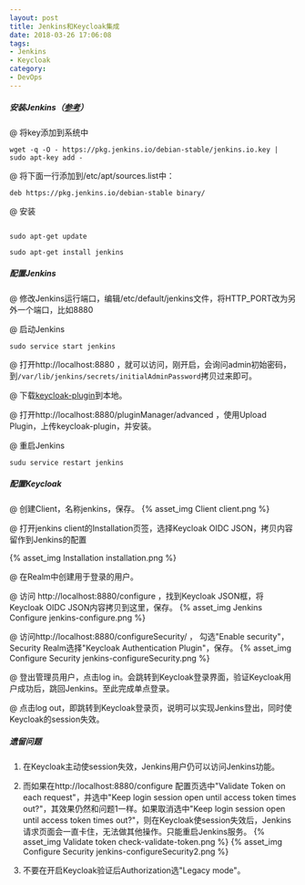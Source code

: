```yaml
---
layout: post
title: Jenkins和Keycloak集成
date: 2018-03-26 17:06:08
tags:
- Jenkins
- Keycloak
category:
- DevOps
---
```

##### 安装Jenkins（[参考](https://pkg.jenkins.io/debian-stable/ )）

@ 将key添加到系统中

`wget -q -O - https://pkg.jenkins.io/debian-stable/jenkins.io.key | sudo apt-key add -`

@ 将下面一行添加到/etc/apt/sources.list中：

`deb https://pkg.jenkins.io/debian-stable binary/ `

@ 安装

```

sudo apt-get update

sudo apt-get install jenkins

```

##### 配置Jenkins

@ 修改Jenkins运行端口，编辑/etc/default/jenkins文件，将HTTP_PORT改为另外一个端口，比如8880

@ 启动Jenkins

`sudo service start jenkins`

@ 打开http://localhost:8880  ，就可以访问，刚开启，会询问admin初始密码，到`/var/lib/jenkins/secrets/initialAdminPassword`拷贝过来即可。

@ 下载[keycloak-plugin](https://github.com/jenkinsci/keycloak-plugin/releases )到本地。

@ 打开http://localhost:8880/pluginManager/advanced ，使用Upload Plugin，上传keycloak-plugin，并安装。

@ 重启Jenkins

`sudu service restart jenkins`



##### 配置Keycloak

@ 创建Client，名称jenkins，保存。
{% asset_img Client client.png %}

@ 打开jenkins client的Installation页签，选择Keycloak OIDC JSON，拷贝内容留作到Jenkins的配置

{% asset_img Installation installation.png %}

@ 在Realm中创建用于登录的用户。

@ 访问 http://localhost:8880/configure ，找到Keycloak JSON框，将Keycloak OIDC JSON内容拷贝到这里，保存。
{% asset_img Jenkins Configure jenkins-configure.png %}

@ 访问http://localhost:8880/configureSecurity/ ， 勾选"Enable security"，Security Realm选择"Keycloak Authentication Plugin"，保存。
{% asset_img Configure Security jenkins-configureSecurity.png %}

@ 登出管理员用户，点击log in。会跳转到Keycloak登录界面，验证Keycloak用户成功后，跳回Jenkins。至此完成单点登录。

@ 点击log out，即跳转到Keycloak登录页，说明可以实现Jenkins登出，同时使Keycloak的session失效。



##### 遗留问题

1. 在Keycloak主动使session失效，Jenkins用户仍可以访问Jenkins功能。

2. 而如果在http://localhost:8880/configure 配置页选中"Validate Token on each request"，并选中"Keep login session open until access token times out?"，其效果仍然和问题1一样。如果取消选中"Keep login session open until access token times out?"，则在Keycloak使session失效后，Jenkins请求页面会一直卡住，无法做其他操作。只能重启Jenkins服务。
{% asset_img Validate token check-validate-token.png %}
{% asset_img Configure Security jenkins-configureSecurity2.png %}
3. 不要在开启Keycloak验证后Authorization选"Legacy mode"。